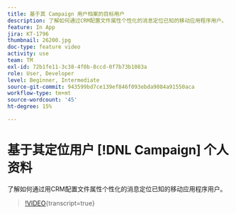 ```yaml
---
title: 基于其 Campaign 用户档案的目标用户
description: 了解如何通过CRM配置文件属性个性化的消息定位已知的移动应用程序用户。
feature: In App
jira: KT-1796
thumbnail: 26200.jpg
doc-type: feature video
activity: use
team: TM
exl-id: 72b1fe11-3c38-4f0b-8ccd-0f7b73b1083a
role: User, Developer
level: Beginner, Intermediate
source-git-commit: 943599bd7ce139ef846f093ebda9084a91550aca
workflow-type: tm+mt
source-wordcount: '45'
ht-degree: 15%

---
```


# 基于其定位用户 [!DNL Campaign] 个人资料

了解如何通过用CRM配置文件属性个性化的消息定位已知的移动应用程序用户。

>[!VIDEO](https://video.tv.adobe.com/v/26200?learn=on){transcript=true}
